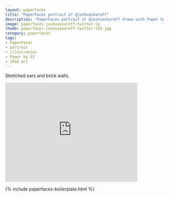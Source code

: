 ```yaml
---
layout: paperfaces
title: "PaperFaces portrait of @joshuaskaroff"
description: "PaperFaces portrait of @joshuaskaroff drawn with Paper by 53 on an iPad."
image: paperfaces-joshuaskaroff-twitter-lg
thumb: paperfaces-joshuaskaroff-twitter-150.jpg
category: paperfaces
tags: 
- PaperFaces
- portrait
- illustration
- Paper by 53
- iPad art
---
```


Stretched ears and brick walls.

<iframe width="420" height="315" src="http://www.youtube.com/embed/NEOjUwRFtbQ" frameborder="0"> </iframe>

{% include paperfaces-boilerplate.html %}